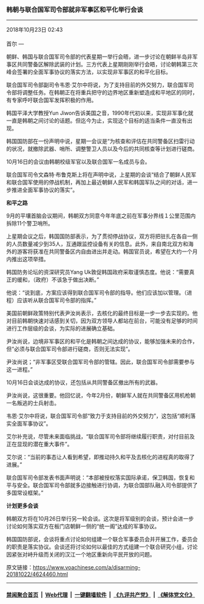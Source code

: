 ### 韩朝与联合国军司令部就非军事区和平化举行会谈
------------------------

<div class="published">
 <span class="date" title="中国时间">
  <time datetime="2018-10-23T02:43:03+08:00">
   2018年10月23日 02:43
  </time>
 </span>
</div>
<br/>
<div class="wsw">
 <span class="dateline">
  首尔 —
 </span>
 <p>
  朝鲜、韩国与联合国军司令部的代表星期一举行会晤，进一步讨论在朝鲜半岛非军事区共同警备区解除武装的计划。三方代表上星期刚刚举行会晤，讨论朝韩第三次峰会签署的全面军事协议的落实方法，以实现非军事区的和平化目标。
 </p>
 <p>
  联合国军司令部副司令韦恩·艾尔中将说，为了支持目前的外交努力，联合国军司令部将调整任务。在韩朝正在将重兵把守的边界地区重新塑造成和平地区的同时，有专家呼吁联合国军发挥积极的作用。
 </p>
 <p>
  韩国平泽大学教授Yun Jiwon告诉美国之音，1990年代初以来，实现非军事化就一直是韩朝之间讨论的话题。但迄今为止，实现这个目标的适当条件一直没有出现。
 </p>
 <p>
  韩国国防部在一份声明中说，星期一会议是“为核查和评估在共同警备区扫雷行动的状况，就撤除武器、哨所、调整警卫人员以及今后的共同核查等计划进行磋商。
 </p>
 <p>
  10月16日的会议由韩朝校级军官以及联合国军一名成员与会。
 </p>
 <p>
  联合国军司令文森特·布鲁克斯上将在声明中说，上星期的会谈“结合了朝鲜人民军和联合国军使用的停战机制，再加上最近朝鲜人民军和韩国军队之间的对话，进一步推进全面军事协议的落实”。
 </p>
 <p>
  <strong>
   和平之路
  </strong>
 </p>
 <p>
  9月的平壤首脑会议期间，韩朝双方同意今年年底之前在军事分界线１公里范围内拆除11个警卫哨所。
 </p>
 <p>
  上星期会议之后，韩国国防部表示，为了贯彻停战协议，双方将把驻扎在各自一侧的人员数量减少到35人，互通跟监控设备有关的信息。此外，来自南北双方和海外的游客将获准在共同警备区内自由进出并走动。韩国官员说，希望在大约一个月内推出这项举措。
 </p>
 <p>
  韩国防务论坛的资深研究员Yang Uk敦促韩国政府采取谨慎态度。他说：“需要真正的缓和，（政府）不该急于做出决断。”
 </p>
 <p>
  他说：“说到底，方案应该得到联合国军司令部的指导。他们应该加以管理。（进程）应该听从联合国军司令部的指挥。”
 </p>
 <p>
  美国前朝鲜政策特别代表尹汝尚表示，去核化的最终目标是一步一步去实现的。他对目前韩朝快速对话感到关切，因为双方领导人都站在前台，可能没有足够的时间进行工作层级的会谈，为实际的进展确立基础。
 </p>
 <p>
  尹汝尚说，边境非军事区的和平化是韩朝之间达成的协议，能够加强未来的合作，但“必须与联合国军司令部进行磋商，否则无法实现”。
 </p>
 <p>
  尹汝尚说；“非军事区受联合国军司令部的管辖。因此，联合国军司令部需要参与这一进程。”
 </p>
 <p>
  10月16日会谈达成的协议，还包括从共同警备区撤出所有的武器。
 </p>
 <p>
  尹汝尚说，这很重要。他回忆说，今年2月份，朝鲜军人就在共同警备区用机枪朝一名叛逃的士兵射击。
 </p>
 <p>
  韦恩·艾尔中将说，联合国军司令部“致力于支持目前的外交努力”，这包括“顺利落实全面军事协议”。
 </p>
 <p>
  艾尔补充说，尽管未来面临挑战，“联合国军司令部将继续履行职责，对付目前及正在显现的潜在重大事件”。
 </p>
 <p>
  艾尔说：“当前的事态让人看到希望，即推动持久和平及去核化的进程真的取得了进展。”
 </p>
 <p>
  联合国军司令部发表书面声明说：“本部被授权落实国际承诺，保卫韩国，恢复和平与安全。联合国军司令部就多边接触进行协调，为联合国部队融入司令部提供了多国常设框架。”
 </p>
 <p>
  <strong>
   计划更多会谈
  </strong>
 </p>
 <p>
  韩朝双方将在10月26日举行另一轮会谈。这次是将军级别的会谈，预计会进一步讨论如何落实双方在板门店朝鲜一侧的“统一阁”达成的军事协议。
 </p>
 <p>
  韩国国防部说，会谈将重点讨论如何组建一个联合军事委员会并开展工作，委员会的职责是落实协议。会谈还将讨论如何以最佳的方式组建一个联合研究小组，讨论因紧张对峙升级而关闭的汉江一个地区重新向平民开放的问题。
 </p>
</div>

原文链接：https://www.voachinese.com/a/disarming-20181022/4624460.html


------------------------
#### [禁闻聚合首页](https://github.com/gfw-breaker/banned-news/blob/master/README.md) &nbsp;|&nbsp; [Web代理](https://github.com/gfw-breaker/open-proxy/blob/master/README.md) &nbsp;|&nbsp;  [一键翻墙软件](https://github.com/gfw-breaker/nogfw/blob/master/README.md) &nbsp;|&nbsp; [《九评共产党》](https://github.com/gfw-breaker/9ping.md/blob/master/README.md#九评之一评共产党是什么) &nbsp;|&nbsp; [《解体党文化》](https://github.com/gfw-breaker/jtdwh.md/blob/master/README.md#绪论)
